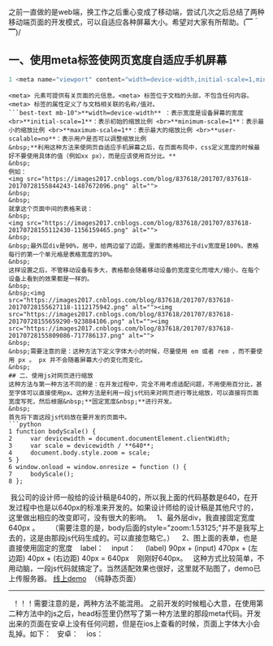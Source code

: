 之前一直做的是web端，换工作之后重心变成了移动端，尝试几次之后总结了两种移动端页面的开发模式，可以自适应各种屏幕大小。希望对大家有所帮助。\(▔＾▔)/
&nbsp;
## 一、使用meta标签使网页宽度自适应手机屏幕
```python
1 <meta name="viewport" content="width=device-width,initial-scale=1,minimum-scale=1,maximum-scale=1,user-scalable=no" />
```
```best-text mb-10">**<br>在网页的<head>中增加这句话，可以让网页的宽度自动适应手机屏幕的宽度。**
<meta> 元素可提供有关页面的元信息。<meta> 标签位于文档的头部，不包含任何内容。<meta> 标签的属性定义了与文档相关联的名称/值对。
```best-text mb-10">**width=device-width** ：表示宽度是设备屏幕的宽度 <br>**initial-scale=1**：表示初始的缩放比例 <br>**minimum-scale=1**：表示最小的缩放比例 <br>**maximum-scale=1**：表示最大的缩放比例 <br>**user-scalable=no**：表示用户是否可以调整缩放比例
&nbsp;**利用这种方法来使网页自适应手机屏幕之后，在页面布局中，css定义宽度的时候最好不要使用具体的值（例如xx px），而是应该使用百分比。**
&nbsp;
例如：
<img src="https://images2017.cnblogs.com/blog/837618/201707/837618-20170728155844243-1487672096.png" alt="">
&nbsp;
&nbsp;
就拿这个页面中间的表格来说：
&nbsp;
<img src="https://images2017.cnblogs.com/blog/837618/201707/837618-20170728155112430-1156159465.png" alt="">
&nbsp;
&nbsp;最外层div是90%，居中，给两边留了边距。里面的表格相比于div宽度是100%，表格每行的第一个单元格是表格宽度的30%。
&nbsp;
这样设置之后，不管移动设备有多大，表格都会随着移动设备的宽度变化而增大/缩小，在每个设备上看到的效果都是一样的。
&nbsp;
&nbsp;<img src="https://images2017.cnblogs.com/blog/837618/201707/837618-20170728155627118-1112175942.png" alt=""><img src="https://images2017.cnblogs.com/blog/837618/201707/837618-20170728155659290-923884106.png" alt=""><img src="https://images2017.cnblogs.com/blog/837618/201707/837618-20170728155809086-717786137.png" alt="">
&nbsp;
&nbsp;需要注意的是：这种方法下定义字体大小的时候，尽量使用 em 或者 rem ，而不要使用 px 。 px 并不会随着屏幕大小的变化而变化。
&nbsp;
## 二、使用js对网页进行缩放
这种方法与第一种方法不同的是：在开发过程中，完全不用考虑适配问题，不用使用百分比，甚至字体可以直接使用px。这种方法是利用一段js代码来对网页进行等比缩放，可以直接将页面宽度写死，然后根据&nbsp;**固定宽度&nbsp;**进行开发。
&nbsp;
首先将下面这段js代码放在要开发的页面中。
```python
1 function bodyScale() {
2     var devicewidth = document.documentElement.clientWidth;
3     var scale = devicewidth / **640**;
4     document.body.style.zoom = scale;
5 }
6 window.onload = window.onresize = function () {
7     bodyScale();
8 };
```
&nbsp;我公司的设计师一般给的设计稿是640的，所以我上面的代码基数是640，在开发过程中也是以640px的标准来开发的。如果设计师给的设计稿是其他尺寸的，这里做出相应的改变即可，没有很大的影响。
&nbsp;<img src="https://images2017.cnblogs.com/blog/837618/201707/837618-20170728161034961-28215065.png" alt="">
1、最外层div，我直接固定宽度 640px 。
&nbsp;<img src="https://images2017.cnblogs.com/blog/837618/201707/837618-20170728161216946-2013814871.png" alt="">
&nbsp;
&nbsp;（需要注意的是，body后面的style="zoom:1.53125;"并不是我写上去的，这是由那段js代码生成的。可以直接忽略它。）
&nbsp;
&nbsp;2、图上面的表单，也是直接使用固定的宽度
&nbsp;
&nbsp;label：
<img src="https://images2017.cnblogs.com/blog/837618/201707/837618-20170728161531852-1385957118.png" alt="">
&nbsp;
input：
<img src="https://images2017.cnblogs.com/blog/837618/201707/837618-20170728161616118-1512863285.png" alt="">
&nbsp;
&nbsp;(label) 90px + (input) 470px + (左边距) 40px + (右边距) 40px = 640px &nbsp; &nbsp;刚刚好640px。
&nbsp;
这种方式比较简单，不用动脑，一段js代码就搞定了。当然适配效果也很好，这里就不贴图了，demo已上传服务器。
<a href="http://beer.emmaclub.com/oktoberfest/index.html" target="_blank">线上demo</a>&nbsp; （纯静态页面）
&nbsp;
<hr>
&nbsp;
！！！需要注意的是，两种方法不能混用。
之前开发的时候粗心大意，在使用第二种方法中的js之后，head标签里仍然写了第一种方法里的那段meta代码。开发出来的页面在安卓上没有任何问题，但是在ios上查看的时候，页面上字体大小会乱掉。如下：
&nbsp;
安卓：
<img src="https://images2017.cnblogs.com/blog/837618/201707/837618-20170728163328305-1383256774.png" alt="">
&nbsp;
ios：
<img src="https://images2017.cnblogs.com/blog/837618/201707/837618-20170728163350836-188408510.png" alt="">
&nbsp;
